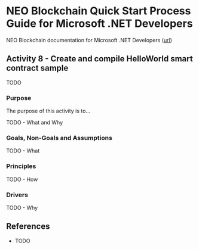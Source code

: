 # NEO Blockchain Quick Start Process Guide for Microsoft .NET Developers

NEO Blockchain documentation for Microsoft .NET Developers ([url](https://github.com/mwherman2000/neo-windocs/tree/master/windocs))

## Activity 8 - Create and compile HelloWorld smart contract sample

TODO

### Purpose

The purpose of this activity is to...

TODO - What and Why

### Goals, Non-Goals and Assumptions

TODO - What

### Principles

TODO - How

### Drivers

TODO - Why

## References

* TODO

